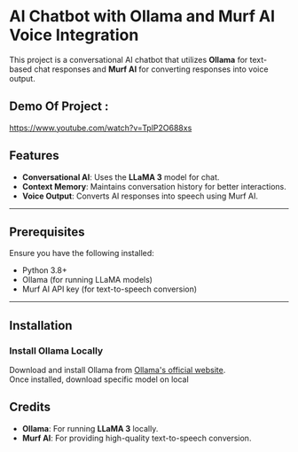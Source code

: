 # AI Chatbot with Ollama and Murf AI Voice Integration

This project is a conversational AI chatbot that utilizes **Ollama** for text-based chat responses and **Murf AI** for converting responses into voice output.

## Demo Of Project :
   https://www.youtube.com/watch?v=TplP2O688xs

##  Features
- **Conversational AI**: Uses the **LLaMA 3** model for chat.
- **Context Memory**: Maintains conversation history for better interactions.
- **Voice Output**: Converts AI responses into speech using Murf AI.

---

##  Prerequisites

Ensure you have the following installed:

- Python 3.8+
- Ollama (for running LLaMA models)
- Murf AI API key (for text-to-speech conversion)

---

##  Installation

###  Install Ollama Locally
Download and install Ollama from [Ollama's official website](https://ollama.com).  
Once installed, download specific model on local



##  Credits
- **Ollama**: For running **LLaMA 3** locally.
- **Murf AI**: For providing high-quality text-to-speech conversion.
